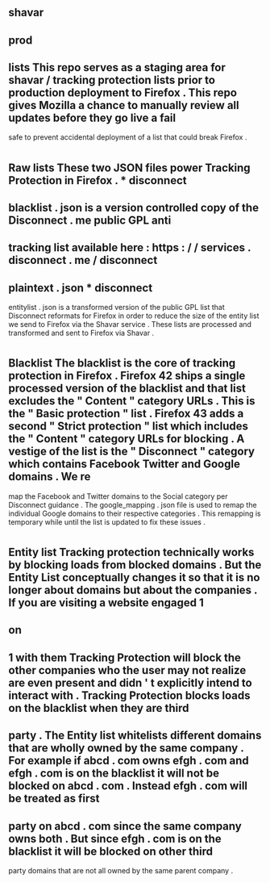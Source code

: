 #
shavar
-
prod
-
lists
This
repo
serves
as
a
staging
area
for
shavar
/
tracking
protection
lists
prior
to
production
deployment
to
Firefox
.
This
repo
gives
Mozilla
a
chance
to
manually
review
all
updates
before
they
go
live
a
fail
-
safe
to
prevent
accidental
deployment
of
a
list
that
could
break
Firefox
.
#
#
#
Raw
lists
These
two
JSON
files
power
Tracking
Protection
in
Firefox
.
*
disconnect
-
blacklist
.
json
is
a
version
controlled
copy
of
the
Disconnect
.
me
public
GPL
anti
-
tracking
list
available
here
:
https
:
/
/
services
.
disconnect
.
me
/
disconnect
-
plaintext
.
json
*
disconnect
-
entitylist
.
json
is
a
transformed
version
of
the
public
GPL
list
that
Disconnect
reformats
for
Firefox
in
order
to
reduce
the
size
of
the
entity
list
we
send
to
Firefox
via
the
Shavar
service
.
These
lists
are
processed
and
transformed
and
sent
to
Firefox
via
Shavar
.
#
#
#
Blacklist
The
blacklist
is
the
core
of
tracking
protection
in
Firefox
.
Firefox
42
ships
a
single
processed
version
of
the
blacklist
and
that
list
excludes
the
"
Content
"
category
URLs
.
This
is
the
"
Basic
protection
"
list
.
Firefox
43
adds
a
second
"
Strict
protection
"
list
which
includes
the
"
Content
"
category
URLs
for
blocking
.
A
vestige
of
the
list
is
the
"
Disconnect
"
category
which
contains
Facebook
Twitter
and
Google
domains
.
We
re
-
map
the
Facebook
and
Twitter
domains
to
the
Social
category
per
Disconnect
guidance
.
The
google_mapping
.
json
file
is
used
to
remap
the
individual
Google
domains
to
their
respective
categories
.
This
remapping
is
temporary
while
until
the
list
is
updated
to
fix
these
issues
.
#
#
#
Entity
list
Tracking
protection
technically
works
by
blocking
loads
from
blocked
domains
.
But
the
Entity
List
conceptually
changes
it
so
that
it
is
no
longer
about
domains
but
about
the
companies
.
If
you
are
visiting
a
website
engaged
1
-
on
-
1
with
them
Tracking
Protection
will
block
the
other
companies
who
the
user
may
not
realize
are
even
present
and
didn
'
t
explicitly
intend
to
interact
with
.
Tracking
Protection
blocks
loads
on
the
blacklist
when
they
are
third
-
party
.
The
Entity
list
whitelists
different
domains
that
are
wholly
owned
by
the
same
company
.
For
example
if
abcd
.
com
owns
efgh
.
com
and
efgh
.
com
is
on
the
blacklist
it
will
not
be
blocked
on
abcd
.
com
.
Instead
efgh
.
com
will
be
treated
as
first
-
party
on
abcd
.
com
since
the
same
company
owns
both
.
But
since
efgh
.
com
is
on
the
blacklist
it
will
be
blocked
on
other
third
-
party
domains
that
are
not
all
owned
by
the
same
parent
company
.
